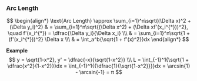 ### Arc Length

$$
    \begin{align*}
        \text{Arc Length} \approx \sum_{i=1}^n\sqrt{(\Delta x)^2 + (\Delta y_i)^2} & = \sum_{i=1}^n\sqrt{(\Delta x^2) + (\Delta xf'(x_i^{*}))^2}, \quad f'(x_i^{*}) = \dfrac{\Delta y_i}{\Delta x_i} \\\
        & = \sum_{i=1}^n\sqrt{1 + (f'(x_i^{*}))^2} \Delta x \\\
        & = \int_a^b{\sqrt{1 + f'(x)^2}}dx
    \end{align*}
$$

**Example**
$$
    y = \sqrt{1-x^2}, y' = \dfrac{-x}{\sqrt{1-x^2}} \\\
    L = \int_{-1}^1{\sqrt{1 + \dfrac{x^2}{1-x^2}}}dx = \int_{-1}^1{{\dfrac{1}{\sqrt{1-x^2}}}}dx = \arcsin{1} - \arcsin{-1} = π
$$